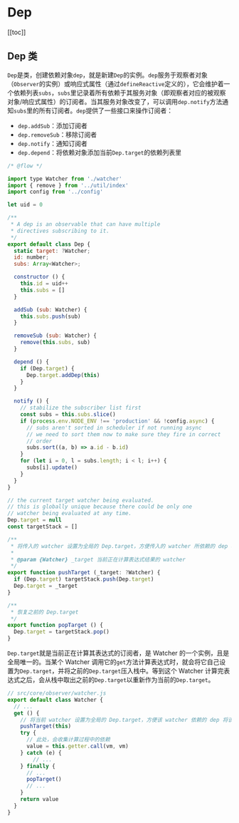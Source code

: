 # Dep

[[toc]]

## Dep 类

`Dep`是类，创建依赖对象`dep`，就是新建`Dep`的实例。`dep`服务于观察者对象（`Observer`的实例）或响应式属性（通过`defineReactive`定义的），它会维护着一个依赖列表`subs`，`subs`里记录着所有依赖于其服务对象（即观察者对应的被观察对象/响应式属性）的订阅者。当其服务对象改变了，可以调用`dep.notify`方法通知`subs`里的所有订阅者。`dep`提供了一些接口来操作订阅者：

- `dep.addSub`：添加订阅者
- `dep.removeSub`：移除订阅者
- `dep.notify`：通知订阅者
- `dep.depend`：将依赖对象添加当前`Dep.target`的依赖列表里

```js
/* @flow */

import type Watcher from './watcher'
import { remove } from '../util/index'
import config from '../config'

let uid = 0

/**
 * A dep is an observable that can have multiple
 * directives subscribing to it.
 */
export default class Dep {
  static target: ?Watcher;
  id: number;
  subs: Array<Watcher>;

  constructor () {
    this.id = uid++
    this.subs = []
  }

  addSub (sub: Watcher) {
    this.subs.push(sub)
  }

  removeSub (sub: Watcher) {
    remove(this.subs, sub)
  }

  depend () {
    if (Dep.target) {
      Dep.target.addDep(this)
    }
  }

  notify () {
    // stabilize the subscriber list first
    const subs = this.subs.slice()
    if (process.env.NODE_ENV !== 'production' && !config.async) {
      // subs aren't sorted in scheduler if not running async
      // we need to sort them now to make sure they fire in correct
      // order
      subs.sort((a, b) => a.id - b.id)
    }
    for (let i = 0, l = subs.length; i < l; i++) {
      subs[i].update()
    }
  }
}

// the current target watcher being evaluated.
// this is globally unique because there could be only one
// watcher being evaluated at any time.
Dep.target = null
const targetStack = []

/**
 * 将传入的 watcher 设置为全局的 Dep.target，方便传入的 watcher 所依赖的 dep 将其添加到订阅列表里
 *
 * @param {Watcher} _target 当前正在计算表达式结果的 watcher
 */
export function pushTarget (_target: ?Watcher) {
  if (Dep.target) targetStack.push(Dep.target)
  Dep.target = _target
}

/**
 * 恢复之前的 Dep.target
 */
export function popTarget () {
  Dep.target = targetStack.pop()
}
```

`Dep.target`就是当前正在计算其表达式的订阅者，是 Watcher 的一个实例，且是全局唯一的。当某个 Watcher 调用它的`get`方法计算表达式时，就会将它自己设置为`Dep.target`，并将之前的`Dep.target`压入栈中。等到这个 Watcher 计算完表达式之后，会从栈中取出之前的`Dep.target`以重新作为当前的`Dep.target`。

```js
// src/core/observer/watcher.js
export default class Watcher {
  // ...
  get () {
    // 将当前 watcher 设置为全局的 Dep.target，方便该 watcher 依赖的 dep 将该 watcher 添加到订阅列表里
    pushTarget(this)
    try {
      // 此处，会收集计算过程中的依赖
      value = this.getter.call(vm, vm)
    } catch (e) {
        // ...
    } finally {
      // ...
      popTarget()
      // ...
    }
    return value
  }
}
```
